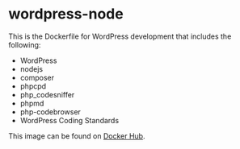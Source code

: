 # wordpress-node

This is the Dockerfile for WordPress development that includes the following:

* WordPress
* nodejs
* composer
* phpcpd
* php_codesniffer
* phpmd
* php-codebrowser
* WordPress Coding Standards

This image can be found on [Docker Hub](https://hub.docker.com/r/hyettdotme/wordpress-node/).

